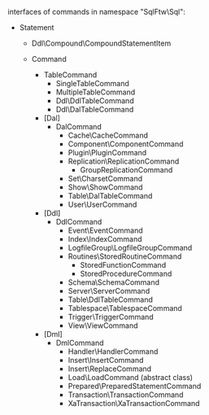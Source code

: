 
interfaces of commands in namespace "SqlFtw\Sql":

- Statement
    - Ddl\Compound\CompoundStatementItem

    - Command
        - TableCommand
            - SingleTableCommand
            - MultipleTableCommand
            - Ddl\DdlTableCommand
            - Ddl\DalTableCommand
        - [Dal]
            - DalCommand
                - Cache\CacheCommand
                - Component\ComponentCommand
                - Plugin\PluginCommand
                - Replication\ReplicationCommand
                    - GroupReplicationCommand
                - Set\CharsetCommand
                - Show\ShowCommand
                - Table\DalTableCommand
                - User\UserCommand
        - [Ddl]
            - DdlCommand
                - Event\EventCommand
                - Index\IndexCommand
                - LogfileGroup\LogfileGroupCommand
                - Routines\StoredRoutineCommand
                    - StoredFunctionCommand
                    - StoredProcedureCommand
                - Schema\SchemaCommand
                - Server\ServerCommand
                - Table\DdlTableCommand
                - Tablespace\TablespaceCommand
                - Trigger\TriggerCommand
                - View\ViewCommand
        - [Dml]
            - DmlCommand
                - Handler\HandlerCommand
                - Insert\InsertCommand
                - Insert\ReplaceCommand
                - Load\LoadCommand (abstract class)
                - Prepared\PreparedStatementCommand
                - Transaction\TransactionCommand
                - XaTransaction\XaTransactionCommand
